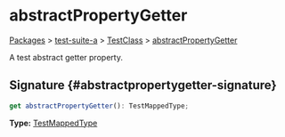 # abstractPropertyGetter

[Packages](/) &gt; [test-suite-a](/test-suite-a) &gt; [TestClass](/test-suite-a/testclass-class) &gt; [abstractPropertyGetter](/test-suite-a/testclass-class/abstractpropertygetter-property)

A test abstract getter property.

## Signature {#abstractpropertygetter-signature}

```typescript
get abstractPropertyGetter(): TestMappedType;
```

**Type:** [TestMappedType](/test-suite-a/testmappedtype-typealias)
